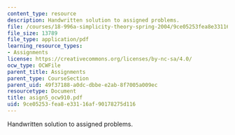 ```yaml
---
content_type: resource
description: Handwritten solution to assigned problems.
file: /courses/18-996a-simplicity-theory-spring-2004/9ce05253fea8e33116af90178275d116_asign5_ocw910.pdf
file_size: 13789
file_type: application/pdf
learning_resource_types:
- Assignments
license: https://creativecommons.org/licenses/by-nc-sa/4.0/
ocw_type: OCWFile
parent_title: Assignments
parent_type: CourseSection
parent_uid: 49f37188-a0dc-dbbe-e2ab-8f7005a009ec
resourcetype: Document
title: asign5_ocw910.pdf
uid: 9ce05253-fea8-e331-16af-90178275d116
---
```

Handwritten solution to assigned problems.